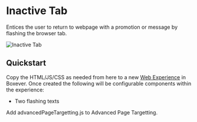 # Inactive Tab
Entices the user to return to webpage with a promotion or message by flashing the browser tab. 

![Inactive Tab](https://github.com/colmProneBoxever/blueprints/blob/main/inactiveTab/inactive%20tab%20flashing.gif)

## Quickstart
Copy the HTML/JS/CSS as needed from here to a new [Web Experience](https://documentation.boxever.com/docs/using-custom-code) in Boxever. Once created the following will be configurable components within the experience:
- Two flashing texts

Add advancedPageTargetting.js to Advanced Page Targetting.

